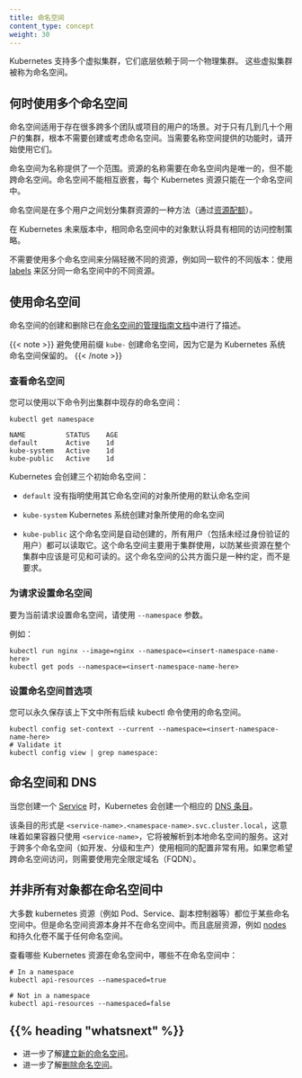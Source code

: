 ```yaml
---
title: 命名空间
content_type: concept
weight: 30
---
```

<!--
---
reviewers:
- derekwaynecarr
- mikedanese
- thockin
title: Namespaces
content_type: concept
weight: 30
---
-->

<!-- overview -->

<!--
Kubernetes supports multiple virtual clusters backed by the same physical cluster.
These virtual clusters are called namespaces.
-->
Kubernetes 支持多个虚拟集群，它们底层依赖于同一个物理集群。
这些虚拟集群被称为命名空间。



<!-- body -->

<!--
## When to Use Multiple Namespaces
-->
## 何时使用多个命名空间

<!--
Namespaces are intended for use in environments with many users spread across multiple
teams, or projects.  For clusters with a few to tens of users, you should not
need to create or think about namespaces at all.  Start using namespaces when you
need the features they provide. 
-->
命名空间适用于存在很多跨多个团队或项目的用户的场景。对于只有几到几十个用户的集群，根本不需要创建或考虑命名空间。当需要名称空间提供的功能时，请开始使用它们。

<!--
Namespaces provide a scope for names.  Names of resources need to be unique within a namespace,
but not across namespaces. Namespaces can not be nested inside one another and each Kubernetes 
resource can only be in one namespace.
-->
命名空间为名称提供了一个范围。资源的名称需要在命名空间内是唯一的，但不能跨命名空间。命名空间不能相互嵌套，每个 Kubernetes 资源只能在一个命名空间中。

<!--
Namespaces are a way to divide cluster resources between multiple users (via [resource quota](/docs/concepts/policy/resource-quotas/)).
-->
命名空间是在多个用户之间划分集群资源的一种方法（通过[资源配额](/docs/concepts/policy/resource-quotas/)）。

<!--
In future versions of Kubernetes, objects in the same namespace will have the same
access control policies by default.
-->
在 Kubernetes 未来版本中，相同命名空间中的对象默认将具有相同的访问控制策略。

<!--
It is not necessary to use multiple namespaces just to separate slightly different
resources, such as different versions of the same software: use [labels](/docs/user-guide/labels) to distinguish
resources within the same namespace.
-->
不需要使用多个命名空间来分隔轻微不同的资源，例如同一软件的不同版本：使用 [labels](/docs/user-guide/labels) 来区分同一命名空间中的不同资源。

<!--
## Working with Namespaces
-->
## 使用命名空间

<!--
Creation and deletion of namespaces are described in the [Admin Guide documentation
for namespaces](/docs/admin/namespaces).
-->
命名空间的创建和删除已在[命名空间的管理指南文档](/docs/admin/namespaces)中进行了描述。

<!--
Avoid creating namespace with prefix `kube-`, since it is reserved for Kubernetes system namespaces.
-->
{{< note >}}
避免使用前缀 `kube-` 创建命名空间，因为它是为 Kubernetes 系统命名空间保留的。
{{< /note >}}

<!--
### Viewing namespaces
-->
### 查看命名空间

<!--
You can list the current namespaces in a cluster using:
-->
您可以使用以下命令列出集群中现存的命名空间：

```shell
kubectl get namespace
```
```
NAME          STATUS    AGE
default       Active    1d
kube-system   Active    1d
kube-public   Active    1d
```

<!--
Kubernetes starts with three initial namespaces:
-->
Kubernetes 会创建三个初始命名空间：

   <!--
   * `default` The default namespace for objects with no other namespace
   -->
   * `default` 没有指明使用其它命名空间的对象所使用的默认命名空间
   <!--
   * `kube-system` The namespace for objects created by the Kubernetes system
   -->
   * `kube-system` Kubernetes 系统创建对象所使用的命名空间
   <!--
   * `kube-public` This namespace is created automatically and is readable by all users (including those not authenticated). This namespace is mostly reserved for cluster usage, in case that some resources should be visible and readable publicly throughout the whole cluster. The public aspect of this namespace is only a convention, not a requirement.
   -->
   * `kube-public` 这个命名空间是自动创建的，所有用户（包括未经过身份验证的用户）都可以读取它。这个命名空间主要用于集群使用，以防某些资源在整个集群中应该是可见和可读的。这个命名空间的公共方面只是一种约定，而不是要求。

<!--
### Setting the namespace for a request
-->
### 为请求设置命名空间

<!--
To set the namespace for a current request, use the `--namespace` flag.
-->
要为当前请求设置命名空间，请使用 `--namespace` 参数。

<!--
For example:
-->
例如：

```shell
kubectl run nginx --image=nginx --namespace=<insert-namespace-name-here>
kubectl get pods --namespace=<insert-namespace-name-here>
```

<!--
### Setting the namespace preference
-->
### 设置命名空间首选项

<!--
You can permanently save the namespace for all subsequent kubectl commands in that
context.
-->
您可以永久保存该上下文中所有后续 kubectl 命令使用的命名空间。

```shell
kubectl config set-context --current --namespace=<insert-namespace-name-here>
# Validate it
kubectl config view | grep namespace:
```

<!--
## Namespaces and DNS
-->
## 命名空间和 DNS

<!--
When you create a [Service](/docs/user-guide/services), it creates a corresponding [DNS entry](/docs/concepts/services-networking/dns-pod-service/).
-->
当您创建一个 [Service](/docs/user-guide/services) 时，Kubernetes 会创建一个相应的 [DNS 条目](/docs/concepts/services-networking/dns-pod-service/)。

<!--
This entry is of the form `<service-name>.<namespace-name>.svc.cluster.local`, which means
that if a container just uses `<service-name>`, it will resolve to the service which
is local to a namespace.  This is useful for using the same configuration across
multiple namespaces such as Development, Staging and Production.  If you want to reach
across namespaces, you need to use the fully qualified domain name (FQDN).
-->
该条目的形式是 `<service-name>.<namespace-name>.svc.cluster.local`，这意味着如果容器只使用 `<service-name>`，它将被解析到本地命名空间的服务。这对于跨多个命名空间（如开发、分级和生产）使用相同的配置非常有用。如果您希望跨命名空间访问，则需要使用完全限定域名（FQDN）。

<!--
## Not All Objects are in a Namespace
-->
## 并非所有对象都在命名空间中

<!--
Most Kubernetes resources (e.g. pods, services, replication controllers, and others) are
in some namespaces.  However namespace resources are not themselves in a namespace.
And low-level resources, such as [nodes](/docs/admin/node) and
persistentVolumes, are not in any namespace.
-->
大多数 kubernetes 资源（例如 Pod、Service、副本控制器等）都位于某些命名空间中。但是命名空间资源本身并不在命名空间中。而且底层资源，例如 [nodes](/docs/admin/node) 和持久化卷不属于任何命名空间。

<!--
To see which Kubernetes resources are and aren't in a namespace:
-->
查看哪些 Kubernetes 资源在命名空间中，哪些不在命名空间中：

```shell
# In a namespace
kubectl api-resources --namespaced=true

# Not in a namespace
kubectl api-resources --namespaced=false
```



## {{% heading "whatsnext" %}}

<!--
* Learn more about [creating a new namespace](/docs/tasks/administer-cluster/namespaces/#creating-a-new-namespace).
* Learn more about [deleting a namespace](/docs/tasks/administer-cluster/namespaces/#deleting-a-namespace).
-->
* 进一步了解[建立新的命名空间](/docs/tasks/administer-cluster/namespaces/#creating-a-new-namespace)。
* 进一步了解[删除命名空间](/docs/tasks/administer-cluster/namespaces/#deleting-a-namespace)。


